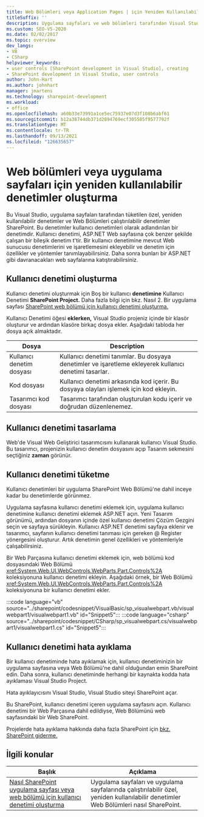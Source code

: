 ```yaml
---
title: Web Bölümleri veya Application Pages | için Yeniden Kullanılabilir Denetimler Oluşturma Microsoft Docs
titleSuffix: ''
description: Uygulama sayfaları ve web bölümleri tarafından Visual Studio için özel, yeniden kullanılabilir denetimler (kullanıcı denetimleri) SharePoint.
ms.custom: SEO-VS-2020
ms.date: 02/02/2017
ms.topic: overview
dev_langs:
- VB
- CSharp
helpviewer_keywords:
- user controls [SharePoint development in Visual Studio], creating
- SharePoint development in Visual Studio, user controls
author: John-Hart
ms.author: johnhart
manager: jmartens
ms.technology: sharepoint-development
ms.workload:
- office
ms.openlocfilehash: a60b33e73991a1ce5ec75937e07d3f108b6abf61
ms.sourcegitcommit: b12a38744db371d2894769ecf305585f9577792f
ms.translationtype: MT
ms.contentlocale: tr-TR
ms.lasthandoff: 09/13/2021
ms.locfileid: "126635657"
---
```

# <a name="create-reusable-controls-for-web-parts-or-application-pages"></a>Web bölümleri veya uygulama sayfaları için yeniden kullanılabilir denetimler oluşturma
  Bu Visual Studio, uygulama sayfaları tarafından tüketilen özel, yeniden kullanılabilir denetimler ve Web Bölümleri çalıştırılabilir denetimler SharePoint. Bu denetimler kullanıcı denetimleri olarak adlandırılan bir denetimdir. Kullanıcı denetimi, ASP.NET Web sayfasına çok benzer şekilde çalışan bir bileşik denetim t'tir. Bir kullanıcı denetimine mevcut Web sunucusu denetimlerini ve işaretlemesini ekleyebilir ve denetim için özellikler ve yöntemler tanımlayabilirsiniz. Daha sonra bunları bir ASP.NET gibi davranacakları web sayfalarına katıştırabilirsiniz.

## <a name="create-a-user-control"></a>Kullanıcı denetimi oluşturma
 Kullanıcı denetimi oluşturmak için Boş bir kullanıcı **denetimine** Kullanıcı Denetimi **SharePoint Project.** Daha fazla bilgi için bkz. Nasıl 2. Bir uygulama sayfası [SharePoint web bölümü için kullanıcı denetimi oluşturma.](../sharepoint/how-to-create-a-user-control-for-a-sharepoint-application-page-or-web-part.md)

 Kullanıcı Denetimi öğesi **eklerken,** Visual Studio projeniz içinde bir klasör oluşturur ve ardından klasöre birkaç dosya ekler. Aşağıdaki tabloda her dosya açık almaktadır.

|Dosya|Description|
|----------|-----------------|
|Kullanıcı denetim dosyası|Kullanıcı denetimi tanımlar. Bu dosyaya denetimler ve işaretleme ekleyerek kullanıcı denetimi tasarlar.|
|Kod dosyası|Kullanıcı denetimi arkasında kod içerir. Bu dosyaya olayları işlemek için kod ekleyin.|
|Tasarımcı kod dosyası|Tasarımcı tarafından oluşturulan kodu içerir ve doğrudan düzenlenemez.|

## <a name="design-the-user-control"></a>Kullanıcı denetimi tasarlama
 Web'de Visual Web Geliştirici tasarımcısını kullanarak kullanıcı Visual Studio. Bu tasarımcı, projenizin kullanıcı denetim dosyasını açıp Tasarım sekmesini seçtiğiniz **zaman** görünür.

## <a name="consume-the-user-control"></a>Kullanıcı denetimi tüketme
 Kullanıcı denetimleri bir uygulama SharePoint Web Bölümü'ne dahil inceye kadar bu denetimlerde görünmez.

 Uygulama sayfasına kullanıcı denetimi eklemek için, uygulama kullanıcı denetimine kullanıcı denetimi eklemek ASP.NET açın. Yeni Tasarım görünümü, ardından dosyanın içinde özel kullanıcı denetimi Çözüm Gezgini seçin ve sayfaya sürükleyin. Kullanıcı ASP.NET denetimi sayfaya eklenir ve tasarımcı, sayfanın kullanıcı denetimi tanıması için gereken @ Register yönergesini oluşturur. Artık denetimin genel özellikleri ve yöntemleriyle çalışabilirsiniz.

 Bir Web Parçasına kullanıcı denetimi eklemek için, web bölümü kod dosyasındaki Web Bölümü <xref:System.Web.UI.WebControls.WebParts.Part.Controls%2A> koleksiyonuna kullanıcı denetimi ekleyin. Aşağıdaki örnek, bir Web Bölümü <xref:System.Web.UI.WebControls.WebParts.Part.Controls%2A> koleksiyonuna bir kullanıcı denetimi ekler.

 :::code language="vb" source="../sharepoint/codesnippet/VisualBasic/sp_visualwebpart.vb/visualwebpart1/visualwebpart1.vb" id="Snippet5":::
 :::code language="csharp" source="../sharepoint/codesnippet/CSharp/sp_visualwebpart.cs/visualwebpart1/visualwebpart1.cs" id="Snippet5":::

## <a name="debug-a-user-control"></a>Kullanıcı denetimi hata ayıklama
 Bir kullanıcı denetiminde hata ayıklamak için, kullanıcı denetiminizin bir uygulama sayfasına veya Web Bölümü'ne dahil olduğundan emin SharePoint edin. Daha sonra, kullanıcı denetiminde herhangi bir kaynakta kodda hata ayıklaması Visual Studio Project.

 Hata ayıklayıcısını Visual Studio, Visual Studio siteyi SharePoint açar.

 Bu SharePoint, kullanıcı denetimi içeren uygulama sayfasını açın. Kullanıcı denetimi bir Web Parçasına dahil edildiyse, Web Bölümünü web sayfasındaki bir Web SharePoint.

 Projelerde hata ayıklama hakkında daha fazla SharePoint için [bkz. SharePoint giderme.](../sharepoint/troubleshooting-sharepoint-solutions.md)

## <a name="related-topics"></a>İlgili konular

|Başlık|Açıklama|
|-----------|-----------------|
|[Nasıl SharePoint uygulama sayfası veya web bölümü için kullanıcı denetimi oluşturma](../sharepoint/how-to-create-a-user-control-for-a-sharepoint-application-page-or-web-part.md)|Uygulama sayfaları ve uygulama sayfalarında çalıştırılabilir özel, yeniden kullanılabilir denetimler Web Bölümleri nasıl SharePoint.|
